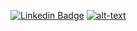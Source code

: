[![Linkedin Badge](https://img.shields.io/badge/-My%20Linkedin-1a1a1a?style=for-the-badge&logo=Linkedin&logoColor=white&link=https://www.linkedin.com/in/jonatasalves/)](https://www.linkedin.com/in/jonatasalves/)
[![alt-text](https://img.shields.io/badge/Site-My%20Portfolio-1a1a1a?style=for-the-badge&logo=Site&logoColor=white&link=https://www.jhondev.com.br/)](https://www.jhondev.com.br/)

